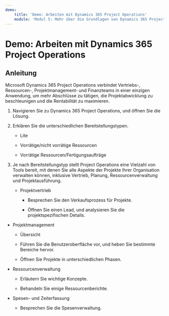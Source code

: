 ```yaml
---
demo:
    title: 'Demo: Arbeiten mit Dynamics 365 Project Operations'
    module: 'Modul 5: Mehr über die Grundlagen von Dynamics 365 Project Operations erfahren'
---
```


# Demo: Arbeiten mit Dynamics 365 Project Operations

## Anleitung

Microsoft Dynamics 365 Project Operations verbindet Vertriebs-, Ressourcen-, Projektmanagement‑ und Finanzteams in einer einzigen Anwendung, um mehr Abschlüsse zu tätigen, die Projektabwicklung zu beschleunigen und die Rentabilität zu maximieren.

1. Navigieren Sie zu Dynamics 365 Project Operations, und öffnen Sie die Lösung.

2. Erklären Sie die unterschiedlichen Bereitstellungstypen.

	- Lite

	- Vorrätige/nicht vorrätige Ressourcen 

	- Vorrätige Ressourcen/Fertigungsaufträge

3. Je nach Bereitstellungstyp stellt Project Operations eine Vielzahl von Tools bereit, mit denen Sie alle Aspekte der Projekte Ihrer Organisation verwalten können, inklusive Vertrieb, Planung, Ressourcenverwaltung und Projektausführung. 

	- Projektvertrieb

		- Besprechen Sie den Verkaufsprozess für Projekte. 

		- Öffnen Sie einen Lead, und analysieren Sie die projektspezifischen Details. 

- Projektmanagement

	- Übersicht

	- Führen Sie die Benutzeroberfläche vor, und heben Sie bestimmte Bereiche hervor. 

	- Öffnen Sie Projekte in unterschiedlichen Phasen.

- Ressourcenverwaltung

	- Erläutern Sie wichtige Konzepte.

	- Behandeln Sie einige Ressourcenberichte.

- Spesen- und Zeiterfassung

	- Besprechen Sie die Spesenverwaltung. 

